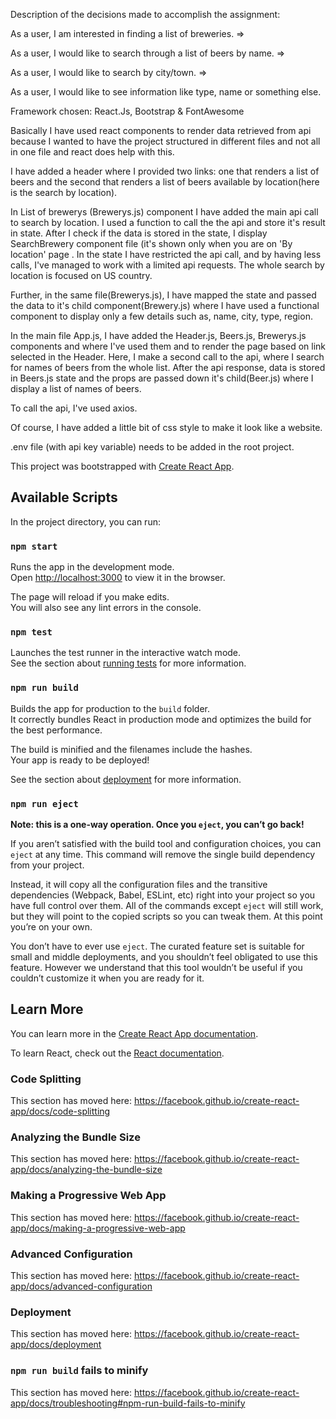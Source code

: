 Description of the decisions made to accomplish the assignment:

As a user, I am interested in finding a list of breweries. =>  

As a user, I would like to search through a list of beers by name.   =>   

As a user, I would like to search by city/town.   =>   

As a user, I would like to see information like type, name or something else.


Framework chosen: React.Js, Bootstrap & FontAwesome

Basically I have used react components to render data retrieved from api because I wanted to have the project structured in different files and not all in one file and react does help with this.

I have added a header where I  provided two links: one that renders a list of beers and the second that renders a list of beers available by location(here is the search by location).


In List of brewerys (Brewerys.js) component I have added 
the main api call to search by location. I used a function to call the the api and store it's result in state. After I check if the data is stored in the state, I display SearchBrewery component file (it's shown only when you are on 'By location' page . In the state I have restricted the api call, and by having less calls, I've managed to work with a limited api requests. The whole search by location is focused on US country.

Further, in the same file(Brewerys.js), I have mapped the state  and passed the data to it's child component(Brewery.js) where I have used a functional component to display only a few details such as, name, city, type, region.


 In the main file App.js, I have added the Header.js, Beers.js, Brewerys.js components and where I've used them and to render the page based on link selected in the Header. Here, I make a second call to the api, where I search for names of beers from the whole list. After the api response, data is stored in Beers.js state and the props are passed down it's child(Beer.js) where I display a list of names of beers.

To call the api, I've used axios.

Of course, I have added a little bit of css style to make it look like a website. 


.env file (with api key variable) needs to be added in the root project.


This project was bootstrapped with [Create React App](https://github.com/facebook/create-react-app).

## Available Scripts

In the project directory, you can run:

### `npm start`

Runs the app in the development mode.<br />
Open [http://localhost:3000](http://localhost:3000) to view it in the browser.

The page will reload if you make edits.<br />
You will also see any lint errors in the console.

### `npm test`

Launches the test runner in the interactive watch mode.<br />
See the section about [running tests](https://facebook.github.io/create-react-app/docs/running-tests) for more information.

### `npm run build`

Builds the app for production to the `build` folder.<br />
It correctly bundles React in production mode and optimizes the build for the best performance.

The build is minified and the filenames include the hashes.<br />
Your app is ready to be deployed!

See the section about [deployment](https://facebook.github.io/create-react-app/docs/deployment) for more information.

### `npm run eject`

**Note: this is a one-way operation. Once you `eject`, you can’t go back!**

If you aren’t satisfied with the build tool and configuration choices, you can `eject` at any time. This command will remove the single build dependency from your project.

Instead, it will copy all the configuration files and the transitive dependencies (Webpack, Babel, ESLint, etc) right into your project so you have full control over them. All of the commands except `eject` will still work, but they will point to the copied scripts so you can tweak them. At this point you’re on your own.

You don’t have to ever use `eject`. The curated feature set is suitable for small and middle deployments, and you shouldn’t feel obligated to use this feature. However we understand that this tool wouldn’t be useful if you couldn’t customize it when you are ready for it.

## Learn More

You can learn more in the [Create React App documentation](https://facebook.github.io/create-react-app/docs/getting-started).

To learn React, check out the [React documentation](https://reactjs.org/).

### Code Splitting

This section has moved here: https://facebook.github.io/create-react-app/docs/code-splitting

### Analyzing the Bundle Size

This section has moved here: https://facebook.github.io/create-react-app/docs/analyzing-the-bundle-size

### Making a Progressive Web App

This section has moved here: https://facebook.github.io/create-react-app/docs/making-a-progressive-web-app

### Advanced Configuration

This section has moved here: https://facebook.github.io/create-react-app/docs/advanced-configuration

### Deployment

This section has moved here: https://facebook.github.io/create-react-app/docs/deployment

### `npm run build` fails to minify

This section has moved here: https://facebook.github.io/create-react-app/docs/troubleshooting#npm-run-build-fails-to-minify
